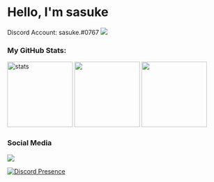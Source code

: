 <h1>Hello, I'm sasuke</h1>

<p align="left"></p>
Discord Account: sasuke.#0767
<img src="https://lanyard-profile-readme.vercel.app/api/792172393849552926" width="%100" height"150px" />

<h3 align="left">My GitHub Stats:</h3>
<p align="left">
   <img src="https://github-readme-stats.vercel.app/api?username=sasukejust&show_icons=true&theme=tokyonight" width="%100" height="150px" alt="stats" />
 <img src="https://github-readme-stats.vercel.app/api/top-langs/?username=sasukejust&layout=compact&theme=tokyonight"width="%100" height="150px" />
 <img src="https://count.getloli.com/get/@sasukejust?theme=moebooru"width="%100" height="150px"/>
</p>

<h3>Social Media</h3>

<p align="left">
  <a href="https://discord.com/users/792172393849552926" target"blank_"><img src="https://img.shields.io/badge/discord%20-7289DA.svg?&style=for-the-badge&logo=discord&logoColor=white"></a>
</p>


[![Discord Presence](https://lanyard-profile-readme.vercel.app/api/792172393849552926
                            )](https://discord.com/users/792172393849552926)
